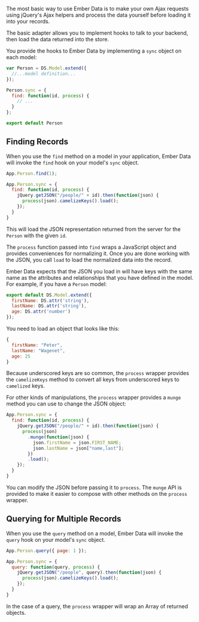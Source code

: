 The most basic way to use Ember Data is to make your own Ajax requests
using jQuery's Ajax helpers and process the data yourself before loading
it into your records.

The basic adapter allows you to implement hooks to talk to your backend,
then load the data returned into the store.

You provide the hooks to Ember Data by implementing a `sync` object on
each model:

```app/models/person.js
var Person = DS.Model.extend({
  //...model definition...
});

Person.sync = {
  find: function(id, process) {
    // ...
  }
};

export default Person
```

## Finding Records

When you use the `find` method on a model in your application, Ember
Data will invoke the `find` hook on your model's `sync` object.

```javascript
App.Person.find(1);

App.Person.sync = {
  find: function(id, process) {
    jQuery.getJSON("/people/" + id).then(function(json) {
      process(json).camelizeKeys().load();
    });
  }
}
```

This will load the JSON representation returned from the server for the
`Person` with the given `id`.

The `process` function passed into `find` wraps a JavaScript object and
provides conveniences for normalizing it. Once you are done working with
the JSON, you call `load` to load the normalized data into the record.

Ember Data expects that the JSON you load in will have keys with the
same name as the attributes and relationships that you have defined in
the model. For example, if you have a `Person` model:

```app/models/person.js
export default DS.Model.extend({
  firstName: DS.attr('string'),
  lastName: DS.attr('string'),
  age: DS.attr('number')
});
```

You need to load an object that looks like this:

```javascript
{
  firstName: "Peter",
  lastName: "Wagenet",
  age: 25
}
```

Because underscored keys are so common, the `process` wrapper provides
the `camelizeKeys` method to convert all keys from underscored keys
to `camelized` keys.

For other kinds of manipulations, the `process` wrapper provides a
`munge` method you can use to change the JSON object:

```javascript
App.Person.sync = {
  find: function(id, process) {
    jQuery.getJSON("/people/" + id).then(function(json) {
      process(json)
        .munge(function(json) {
          json.firstName = json.FIRST_NAME;
          json.lastName = json["name,last"];
        })
        .load();
    });
  }
}
```

You can modify the JSON before passing it to `process`. The `munge`
API is provided to make it easier to compose with other methods on
the `process` wrapper.

## Querying for Multiple Records

When you use the `query` method on a model, Ember Data will invoke
the `query` hook on your model's `sync` object.

```javascript
App.Person.query({ page: 1 });

App.Person.sync = {
  query: function(query, process) {
    jQuery.getJSON("/people", query).then(function(json) {
      process(json).camelizeKeys().load();
    });
  }
}
```

In the case of a query, the `process` wrapper will wrap an Array of
returned objects.
